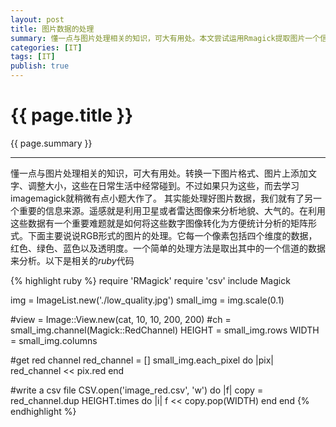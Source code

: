 ```yaml
---
layout: post
title: 图片数据的处理
summary: 懂一点与图片处理相关的知识，可大有用处。本文尝试运用Rmagick提取图片一个信道的数据，同时存储为csv文件。
categories: [IT]
tags: [IT]
publish: true
---
```

                     
# {{ page.title }} #
{{ page.summary }}
******
懂一点与图片处理相关的知识，可大有用处。转换一下图片格式、图片上添加文字、调整大小，这些在日常生活中经常碰到。不过如果只为这些，而去学习imagemagick就稍微有点小题大作了。
其实能处理好图片数据，我们就有了另一个重要的信息来源。遥感就是利用卫星或者雷达图像来分析地貌、大气的。在利用这些数据有一个重要难题就是如何将这些数字图像转化为方便统计分析的矩阵形式。下面主要说说RGB形式的图片的处理。它每一个像素包括四个维度的数据，红色、绿色、蓝色以及透明度。一个简单的处理方法是取出其中的一个信道的数据来分析。以下是相关的*ruby*代码

{% highlight ruby %}
require 'RMagick'
require 'csv'
include Magick

img = ImageList.new('./low_quality.jpg')
small_img = img.scale(0.1)

#view = Image::View.new(cat, 10, 10, 200, 200)
#ch = small_img.channel(Magick::RedChannel)
HEIGHT = small_img.rows
WIDTH = small_img.columns

#get red channel
red_channel = []
small_img.each_pixel do |pix|
  red_channel << pix.red
end

#write a csv file
CSV.open('image_red.csv', 'w') do |f|
	copy = red_channel.dup
	HEIGHT.times do |i|
		f << copy.pop(WIDTH)
	end
end
{% endhighlight %}

